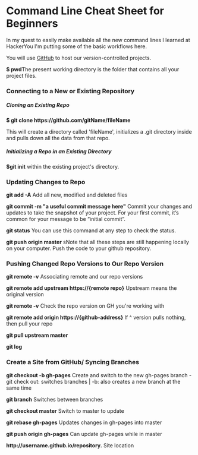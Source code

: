 <h1>Command Line Cheat Sheet for Beginners</h1>

<p>In my quest to easily make available all the new command lines I learned at HackerYou I'm putting some of the basic workflows here.</p>  

<p>You will use <a href="http://github.com">GitHub</a> to host our version-controlled projects.</p>

<p><strong>$ pwd</strong>The present working directory is the folder that contains all your project files.</p>


<h3>Connecting to a New or Existing Repository</h3>

<h5>Cloning an Existing Repo</h5>
<strong>$ git clone https://github.com/gitName/fileName</strong>
<p>This will create a directory called 'fileName', initializes a .git directory inside and pulls down all the data from that repo.</p>


<h5>Initializing a Repo in an Existing Directory</h5>
<p><strong>$git init</strong> within the existing project's directory.</p>

<h3>Updating Changes to Repo</h3>

<p><strong>git add -A</strong> Add all new, modified and deleted files</p>
<p><strong>git commit -m "a useful commit message here"</strong> Commit your changes and updates to take the snapshot of your project. For your first commit, it’s common for your message to be “initial commit”.</p>
<p><strong>git status</strong> You can use this command at any step to check the status.</p>
<p><strong>git push origin master</strong> sNote that all these steps are still happening locally on your computer. Push the code to your github repository.</p>

<h3>Pushing Changed Repo Versions to Our Repo Version</h3>

<p><strong>git remote -v</strong> Associating remote and our repo versions</p>
<p><strong>git remote add upstream https://{remote repo}</strong> Upstream means the original version</p>
<p><strong>git remote -v</strong> Check the repo version on GH you're working with</p>
<p><strong>git remote add origin https://{github-address}</strong> If ^ version pulls nothing, then pull your repo</p>
<p><strong>git pull upstream master</strong></p>
<p><strong>git log</strong></p>

<h3>Create a Site from GitHub/ Syncing Branches</h3>
<p><strong>git checkout -b gh-pages</strong> Create and switch to the new gh-pages branch - git check out: switches branches | -b: also creates a new branch at the same time</p>
<p><strong>git branch</strong> Switches between branches</p>
<p><strong>git checkout master</strong> Switch to master to update</p>
<p><strong>git rebase gh-pages</strong> Updates changes in gh-pages into master</p>			
<p><strong>git push origin gh-pages</strong> Can update gh-pages while in master</p>
<p><strong>http://username.github.io/repository.</strong> Site location</p>